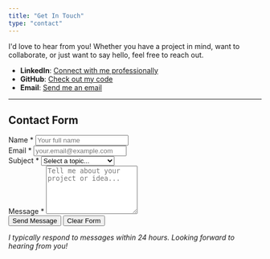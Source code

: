 ```yaml
---
title: "Get In Touch"
type: "contact"
---
```


I'd love to hear from you! Whether you have a project in mind, want to collaborate, or just want to say hello, feel free to reach out.

- **LinkedIn**: <a href="https://linkedin.com/in/harshasalim" target="_blank" rel="noopener noreferrer">Connect with me professionally</a>
- **GitHub**: <a href="https://github.com/harshasalim" target="_blank" rel="noopener noreferrer">Check out my code</a>
- **Email**: <a href="mailto:harshasalim19@gmail.com">Send me an email</a>

---

## Contact Form

<div class="contact-container">
<form id="contact-form" class="contact-form">
<div style="display: none;">
<label>Don't fill this out if you're human: <input name="honeypot" /></label>
</div>

<div class="form-group">
<label for="fullname">
<i class="fas fa-user"></i>
Name *
</label>
<input type="text" id="fullname" name="fullname" required placeholder="Your full name" />
</div>
<div class="form-group">
<label for="email">
<i class="fas fa-envelope"></i>
Email *
</label>
<input type="email" id="email" name="email" required placeholder="your.email@example.com" />
</div>
<div class="form-group">
<label for="subject">
<i class="fas fa-tag"></i>
Subject *
</label>
<select id="subject" name="subject" required>
<option value="">Select a topic...</option>
<option value="project">Project Collaboration</option>
<option value="fulltime">Full-time Opportunity</option>
<option value="consultation">Consultation</option>
<option value="other">Other</option>
</select>
</div>
<div class="form-group">
<label for="message">
<i class="fas fa-comment"></i>
Message *
</label>
<textarea id="message" name="message" rows="6" required placeholder="Tell me about your project or idea..."></textarea>
</div>
<div class="form-actions">
<button type="submit" class="submit-btn" id="submit-btn">
<i class="fas fa-paper-plane"></i>
<span id="submit-text">Send Message</span>
</button>
<button type="reset" class="reset-btn">
<i class="fas fa-undo"></i>
Clear Form
</button>
</div>
<div id="form-status" class="form-status" style="display: none;">
<div id="status-message"></div>
</div>
</form>
  

</div>

*I typically respond to messages within 24 hours. Looking forward to hearing from you!* 